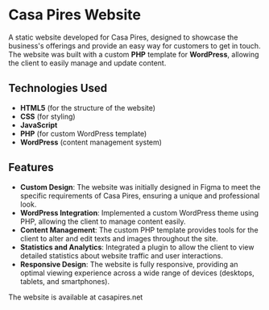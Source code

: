# Casa Pires Website

A static website developed for Casa Pires, designed to showcase the business's offerings and provide an easy way for customers to get in touch. The website was built with a custom **PHP** template for **WordPress**, allowing the client to easily manage and update content.

## Technologies Used
- **HTML5** (for the structure of the website)
- **CSS** (for styling)
- **JavaScript**
- **PHP** (for custom WordPress template)
- **WordPress** (content management system)

## Features
- **Custom Design**: The website was initially designed in Figma to meet the specific requirements of Casa Pires, ensuring a unique and professional look.
- **WordPress Integration**: Implemented a custom WordPress theme using PHP, allowing the client to manage content easily.
- **Content Management**: The custom PHP template provides tools for the client to alter and edit texts and images throughout the site.
- **Statistics and Analytics**: Integrated a plugin to allow the client to view detailed statistics about website traffic and user interactions.
- **Responsive Design**: The website is fully responsive, providing an optimal viewing experience across a wide range of devices (desktops, tablets, and smartphones).

The website is available at casapires.net
